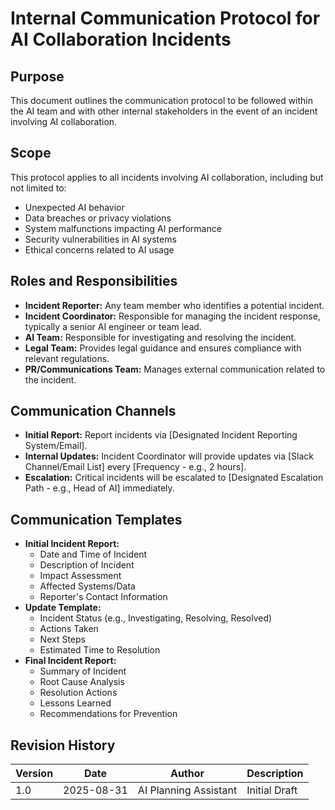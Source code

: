# Internal Communication Protocol for AI Collaboration Incidents

## Purpose
This document outlines the communication protocol to be followed within the AI team and with other internal stakeholders in the event of an incident involving AI collaboration.

## Scope
This protocol applies to all incidents involving AI collaboration, including but not limited to:
- Unexpected AI behavior
- Data breaches or privacy violations
- System malfunctions impacting AI performance
- Security vulnerabilities in AI systems
- Ethical concerns related to AI usage

## Roles and Responsibilities
- **Incident Reporter:** Any team member who identifies a potential incident.
- **Incident Coordinator:** Responsible for managing the incident response, typically a senior AI engineer or team lead.
- **AI Team:** Responsible for investigating and resolving the incident.
- **Legal Team:** Provides legal guidance and ensures compliance with relevant regulations.
- **PR/Communications Team:** Manages external communication related to the incident.

## Communication Channels
- **Initial Report:** Report incidents via [Designated Incident Reporting System/Email].
- **Internal Updates:** Incident Coordinator will provide updates via [Slack Channel/Email List] every [Frequency - e.g., 2 hours].
- **Escalation:** Critical incidents will be escalated to [Designated Escalation Path - e.g., Head of AI] immediately.

## Communication Templates
- **Initial Incident Report:**
  - Date and Time of Incident
  - Description of Incident
  - Impact Assessment
  - Affected Systems/Data
  - Reporter's Contact Information
- **Update Template:**
  - Incident Status (e.g., Investigating, Resolving, Resolved)
  - Actions Taken
  - Next Steps
  - Estimated Time to Resolution
- **Final Incident Report:**
  - Summary of Incident
  - Root Cause Analysis
  - Resolution Actions
  - Lessons Learned
  - Recommendations for Prevention

## Revision History
| Version | Date       | Author       | Description                                      |
| ------- | ---------- | ------------ | ------------------------------------------------ |
| 1.0     | 2025-08-31 | AI Planning Assistant | Initial Draft                                    |

